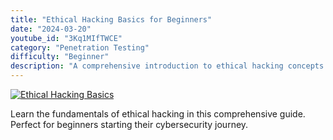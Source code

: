 ```yaml
---
title: "Ethical Hacking Basics for Beginners"
date: "2024-03-20"
youtube_id: "3Kq1MIfTWCE"
category: "Penetration Testing"
difficulty: "Beginner"
description: "A comprehensive introduction to ethical hacking concepts and tools"
---
```


[![Ethical Hacking Basics](https://img.youtube.com/vi/3Kq1MIfTWCE/mqdefault.jpg)](https://www.youtube.com/watch?v=3Kq1MIfTWCE)

Learn the fundamentals of ethical hacking in this comprehensive guide. Perfect for beginners starting their cybersecurity journey. 